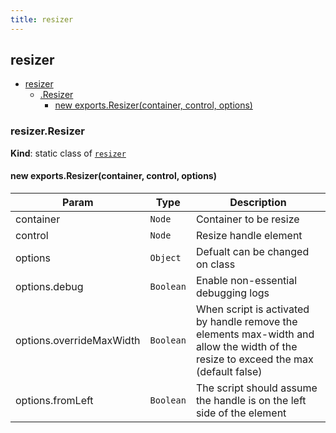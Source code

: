 ```yaml
---
title: resizer
---
```


<a name="module_resizer"></a>

## resizer

* [resizer](#module_resizer)
    * [.Resizer](#module_resizer.Resizer)
        * [new exports.Resizer(container, control, options)](#new_module_resizer.Resizer_new)

<a name="module_resizer.Resizer"></a>

### resizer.Resizer
**Kind**: static class of [<code>resizer</code>](#module_resizer)  
<a name="new_module_resizer.Resizer_new"></a>

#### new exports.Resizer(container, control, options)

| Param | Type | Description |
| --- | --- | --- |
| container | <code>Node</code> | Container to be resize |
| control | <code>Node</code> | Resize handle element |
| options | <code>Object</code> | Defualt can be changed on class |
| options.debug | <code>Boolean</code> | Enable non-essential debugging logs |
| options.overrideMaxWidth | <code>Boolean</code> | When script is activated by handle remove the elements max-width and allow the width of the resize to exceed the max (default false) |
| options.fromLeft | <code>Boolean</code> | The script should assume the handle is on the left side of the element |


  